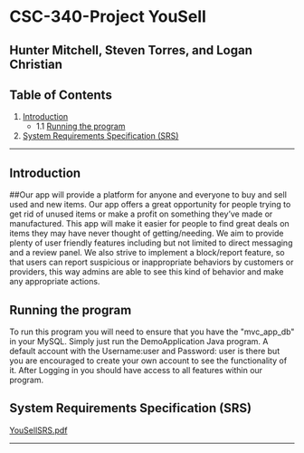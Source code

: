 # CSC-340-Project YouSell

## Hunter Mitchell, Steven Torres, and Logan Christian

## Table of Contents

1. [Introduction](#introduction)
   - 1.1 [Running the program](#running-the-program)
2. [System Requirements Specification (SRS)](#system-requirements-specification-srs)

---

## Introduction

##Our app will provide a platform for anyone and everyone to buy and sell used and new items. Our app offers a great opportunity for people trying to get rid of unused items or make a profit on something they’ve made or manufactured. This app will make it easier for people to find great deals on items they may have never thought of getting/needing. We aim to provide plenty of user friendly features including but not limited to direct messaging and a review panel. We also strive to implement a block/report feature, so that users can report suspicious or inappropriate behaviors by customers or providers, this way admins are able to see this kind of behavior and make any appropriate actions.

## Running the program
To run this program you will need to ensure that you have the "mvc_app_db" in your MySQL. Simply just run the DemoApplication Java program. A default account with the Username:user and Password: user is there but you are encouraged to create your own account to see the functionality of it. After Logging in you should have access to all features within our program. 


## System Requirements Specification (SRS)
[YouSellSRS.pdf](https://github.com/user-attachments/files/18120997/YouSellSRS.pdf)




---



